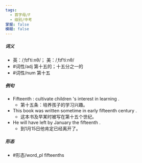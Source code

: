```yaml
---
tags:
  - 首字母/F
  - 级别/中考
掌握: false
模糊: false
---
```

##### 词义
- 英：/ˌfɪfˈtiːnθ/； 美：/ˌfɪfˈtiːnθ/
- #词性/adj  第十五的；十五分之一的
- #词性/num  第十五
##### 例句
- Fifteenth : cultivate children 's interest in learning .
	- 第十五条：培养孩子的学习兴趣。
- This book was written sometime in early fifteenth century .
	- 这本书及早某时被写在第十五个世纪。
- He will have left by January the fifteenth .
	- 到1月15日他肯定已经离开了。
##### 形态
- #形态/word_pl fifteenths
